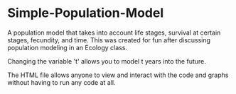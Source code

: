 # Simple-Population-Model
A population model that takes into account life stages, survival at certain stages, fecundity, and time. This was created for fun after discussing population modeling in an Ecology class.

Changing the variable 't' allows you to model t years into the future. 

The HTML file allows anyone to view and interact with the code and graphs without having to run any code at all.
